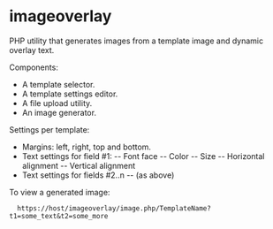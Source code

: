 imageoverlay
============

PHP utility that generates images from a template image and dynamic overlay text.

Components:
- A template selector.
- A template settings editor.
- A file upload utility.
- An image generator.

Settings per template:
- Margins: left, right, top and bottom.
- Text settings for field #1:
  -- Font face
  -- Color
  -- Size
  -- Horizontal alignment
  -- Vertical alignment
- Text settings for fields #2..n
  -- (as above)

To view a generated image:
```
  https://host/imageoverlay/image.php/TemplateName?t1=some_text&t2=some_more
```
